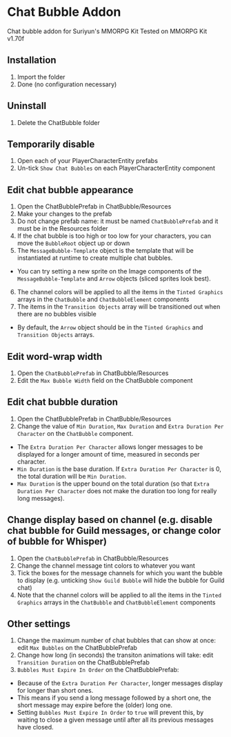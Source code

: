 # Chat Bubble Addon
Chat bubble addon for Suriyun's MMORPG Kit
Tested on MMORPG Kit v1.70f

## Installation
1. Import the folder
2. Done (no configuration necessary)

## Uninstall
1. Delete the ChatBubble folder

## Temporarily disable
1. Open each of your PlayerCharacterEntity prefabs
2. Un-tick `Show Chat Bubbles` on each PlayerCharacterEntity component

## Edit chat bubble appearance
1. Open the ChatBubblePrefab in ChatBubble/Resources
2. Make your changes to the prefab
3. Do not change prefab name: it must be named `ChatBubblePrefab` and it must be in the Resources folder
4. If the chat bubble is too high or too low for your characters, you can move the `BubbleRoot` object up or down
5. The `MessageBubble-Template` object is the template that will be instantiated at runtime to create multiple chat bubbles.
* You can try setting a new sprite on the Image components of the `MessageBubble-Template` and `Arrow` objects (sliced sprites look best).
6. The channel colors will be applied to all the items in the `Tinted Graphics` arrays in the `ChatBubble` and `ChatBubbleElement` components
7. The items in the `Transition Objects` array will be transitioned out when there are no bubbles visible
* By default, the `Arrow` object should be in the `Tinted Graphics` and `Transition Objects` arrays.

## Edit word-wrap width
1. Open the `ChatBubblePrefab` in ChatBubble/Resources
2. Edit the `Max Bubble Width` field on the ChatBubble component

## Edit chat bubble duration
1. Open the ChatBubblePrefab in ChatBubble/Resources
2. Change the value of `Min Duration`, `Max Duration` and `Extra Duration Per Character` on the `ChatBubble` component.
* The `Extra Duration Per Character` allows longer messages to be displayed for a longer amount of time, measured in seconds per character.
* `Min Duration` is the base duration. If `Extra Duration Per Character` is 0, the total duration will be `Min Duration`.
* `Max Duration` is the upper bound on the total duration (so that `Extra Duration Per Character` does not make the duration too long for really long messages).

## Change display based on channel (e.g. disable chat bubble for Guild messages, or change color of bubble for Whisper)
1. Open the `ChatBubblePrefab` in ChatBubble/Resources
2. Change the channel message tint colors to whatever you want
3. Tick the boxes for the message channels for which you want the bubble to display 
	(e.g. unticking `Show Guild Bubble` will hide the bubble for Guild chat)
4. Note that the channel colors will be applied to all the items in the `Tinted Graphics` arrays in the `ChatBubble` and `ChatBubbleElement` components

## Other settings
1. Change the maximum number of chat bubbles that can show at once: edit `Max Bubbles` on the ChatBubblePrefab
2. Change how long (in seconds) the transiton animations will take: edit `Transition Duration` on the ChatBubblePrefab
3. `Bubbles Must Expire In Order` on the ChatBubblePrefab:
* Because of the `Extra Duration Per Character`, longer messages display for longer than short ones.
* This means if you send a long message followed by a short one, the short message may expire before the (older) long one.
* Setting `Bubbles Must Expire In Order` to `true` will prevent this, by waiting to close a given message until after all its previous messages have closed.
